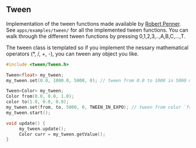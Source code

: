 Tween
------

Implementation of the tween functions made available by [Robert Penner](http://www.robertpenner.com/easing/).
See `apps/examples/tween/` for all the implemented tween functions. You can walk through the different tween
functions by pressing 0,1,2,3,..,A,B,C,...,T.

The tween class is templated so if you implement the nessary mathematical operators (*, /, +, -), you can
tween any object you like.


````C
#include <tween/Tween.h>

Tween<float> my_tween;
my_tween.set(0.0, 1000.0, 5000, 0); // tween from 0.0 to 1000 in 5000 millis

Tween<Color> my_tween;
Color from(0.0, 0.0, 1.0);
color to(1.0, 0.0, 0.0);
my_tween.set(from, to, 5000, 0, TWEEN_IN_EXPO); // tween from color `from` to color `to`
my_tween.start();

void update() {
     my_tween.update();
     Color curr = my_tween.getValue();
}
                     
````
